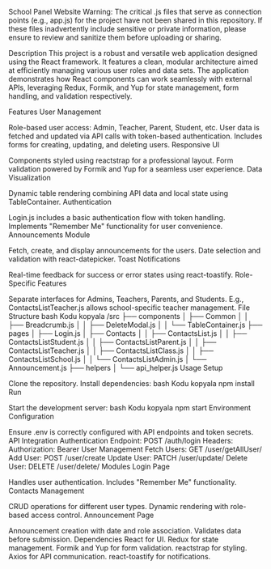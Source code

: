 School Panel Website
Warning: The critical .js files that serve as connection points (e.g., app.js) for the project have not been shared in this repository. If these files inadvertently include sensitive or private information, please ensure to review and sanitize them before uploading or sharing.

Description
This project is a robust and versatile web application designed using the React framework. It features a clean, modular architecture aimed at efficiently managing various user roles and data sets. The application demonstrates how React components can work seamlessly with external APIs, leveraging Redux, Formik, and Yup for state management, form handling, and validation respectively.

Features
User Management

Role-based user access: Admin, Teacher, Parent, Student, etc.
User data is fetched and updated via API calls with token-based authentication.
Includes forms for creating, updating, and deleting users.
Responsive UI

Components styled using reactstrap for a professional layout.
Form validation powered by Formik and Yup for a seamless user experience.
Data Visualization

Dynamic table rendering combining API data and local state using TableContainer.
Authentication

Login.js includes a basic authentication flow with token handling.
Implements "Remember Me" functionality for user convenience.
Announcements Module

Fetch, create, and display announcements for the users.
Date selection and validation with react-datepicker.
Toast Notifications

Real-time feedback for success or error states using react-toastify.
Role-Specific Features

Separate interfaces for Admins, Teachers, Parents, and Students.
E.g., ContactsListTeacher.js allows school-specific teacher management.
File Structure
bash
Kodu kopyala
/src
├── components
│   ├── Common
│   │   ├── Breadcrumb.js
│   │   ├── DeleteModal.js
│   │   └── TableContainer.js
├── pages
│   ├── Login.js
│   ├── Contacts
│   │   ├── ContactsList.js
│   │   ├── ContactsListStudent.js
│   │   ├── ContactsListParent.js
│   │   ├── ContactsListTeacher.js
│   │   ├── ContactsListClass.js
│   │   ├── ContactsListSchool.js
│   │   └── ContactsListAdmin.js
│   └── Announcement.js
├── helpers
│   └── api_helper.js
Usage
Setup

Clone the repository.
Install dependencies:
bash
Kodu kopyala
npm install
Run

Start the development server:
bash
Kodu kopyala
npm start
Environment Configuration

Ensure .env is correctly configured with API endpoints and token secrets.
API Integration
Authentication
Endpoint: POST /auth/login
Headers: Authorization: Bearer <token>
User Management
Fetch Users: GET /user/getAllUser/
Add User: POST /user/create
Update User: PATCH /user/update/<userId>
Delete User: DELETE /user/delete/<userId>
Modules
Login Page

Handles user authentication.
Includes "Remember Me" functionality.
Contacts Management

CRUD operations for different user types.
Dynamic rendering with role-based access control.
Announcement Page

Announcement creation with date and role association.
Validates data before submission.
Dependencies
React for UI.
Redux for state management.
Formik and Yup for form validation.
reactstrap for styling.
Axios for API communication.
react-toastify for notifications.
